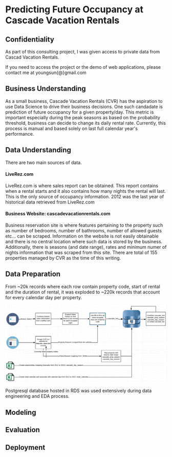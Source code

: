 # Predicting Future Occupancy at Cascade Vacation Rentals

## Confidentiality
As part of this consulting project, I was given access to private data from Cascad Vacation Rentals.

If you need to access the project or the demo of web applications, please contact me at youngsun{@}gmail.com

## Business Understanding
As a small business, Cascade Vacation Rentals (CVR) has the aspiration to use Data Science to drive their business decisions. One such candadate is prediction of future occupancy for a given property/day. This metric is important especially during the peak seasons as based on the probability threshold, business can decide to change its daily rental rate. Currently, this process is manual and based solely on last full calendar year's performance.

## Data Understanding
There are two main sources of data.

#### LiveRez.com
LiveRez.com is where sales report can be obtained. This report contains when a rental starts and it also contains how many nights the rental will last. This is the only source of occupancy information.
2012 was the last year of historical data retrieved from LiveRez.com

#### Business Website: cascadevacationrentals.com
Business reservation site is where features pertaining to the property such as number of bedrooms, number of bathrooms, number of allowed guests etc... can be scraped. Information on the website is not easily obtainable and there is no central location where such data is stored by the business. Additionally, there is seasons (and date range), rates and minimum numer of nights information that was scraped from this site.
There are total of 155 properties managed by CVR as the time of this writing.

## Data Preparation
From ~20k records where each row contain property code, start of rental and the duration of rental, it was exploded to ~220k records that account for every calendar day per property.

![image date_engineering](/img/data_pipeline.png)

Postgresql database hosted in RDS was used extensively during data engineering and EDA process.

## Modeling

## Evaluation

## Deployment
